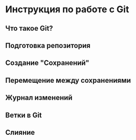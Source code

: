 # Инструкция по работе с Git

## Что такое Git?

## Подготовка репозитория

## Создание "Сохранений"

## Перемещение между сохранениями

## Журнал изменений

## Ветки в Git

## Слияние 